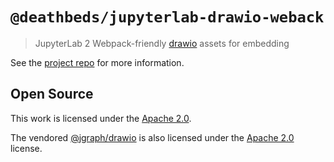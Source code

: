 # `@deathbeds/jupyterlab-drawio-weback`

> JupyterLab 2 Webpack-friendly [drawio](https://www.diagrams.net) assets for embedding

See the [project repo](https://github.com/deathbeds/jupyterlab-drawio) for more information.

## Open Source

This work is licensed under the [Apache 2.0](./LICENSE.txt).

The vendored [@jgraph/drawio](https://github.com/jgraph/drawio) is also
licensed under the [Apache 2.0](./drawio/LICENSE) license.
